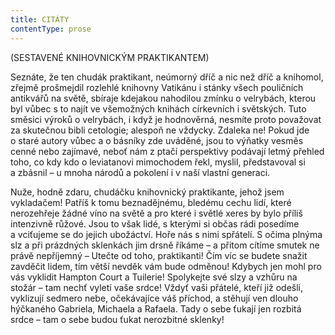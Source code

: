 ```yaml
---
title: CITÁTY
contentType: prose
---
```


(SESTAVENÉ KNIHOVNICKÝM PRAKTIKANTEM)

Seznáte, že ten chudák praktikant, neúmorný dříč a nic než dříč a knihomol, zřejmě prošmejdil rozlehlé knihovny Vatikánu i stánky všech pouličních antikvářů na světě, sbíraje kdejakou nahodilou zmínku o velrybách, kterou byl vůbec s to najít ve všemožných knihách církevních i světských. Tuto směsici výroků o velrybách, i když je hodnověrná, nesmíte proto považovat za skutečnou bibli cetologie; alespoň ne vždycky. Zdaleka ne! Pokud jde o staré autory vůbec a o básníky zde uváděné, jsou to výňatky vesměs cenné nebo zajímavé, neboť nám z ptačí perspektivy podávají letmý přehled toho, co kdy kdo o leviatanovi mimochodem řekl, myslil, představoval si a zbásnil – u mnoha národů a pokolení i v naší vlastní generaci.

Nuže, hodně zdaru, chudáčku knihovnický praktikante, jehož jsem vykladačem! Patříš k tomu beznadějnému, bledému cechu lidí, které nerozehřeje žádné víno na světě a pro které i světlé xeres by bylo příliš intenzivně růžové. Jsou to však lidé, s kterými si občas rádi posedíme a vciťujeme se do jejich ubožáctví. Hoře nás s nimi spřátelí. S očima plnýma slz a při prázdných sklenkách jim drsně říkáme – a přitom cítíme smutek ne právě nepříjemný – Utečte od toho, praktikanti! Čím víc se budete snažit zavděčit lidem, tím větší nevděk vám bude odměnou! Kdybych jen mohl pro vás vyklidit Hampton Court a Tuilerie! Spolykejte své slzy a vzhůru na stožár – tam nechť vyletí vaše srdce! Vždyť vaši přátelé, kteří již odešli, vyklizují sedmero nebe, očekávajíce váš příchod, a stěhují ven dlouho hýčkaného Gabriela, Michaela a Rafaela. Tady o sebe ťukají jen rozbitá srdce – tam o sebe budou ťukat nerozbitné sklenky!
